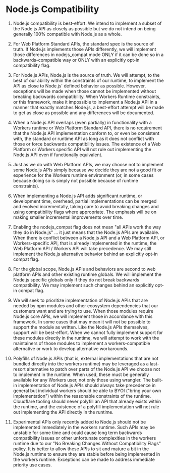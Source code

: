 # Node.js Compatibility

1. Node.js compatibility is best-effort. We intend to implement a subset of the Node.js API as closely as possible but we do not intend on being generally 100% compatible with Node.js as a whole.

1. For Web Platform Standard APIs, the standard spec is the source of truth. If Node.js implements those APIs differently, we will implement those differences in nodejs_compat mode ONLY if it can be done so in a backwards-compatible way or ONLY with an explicitly opt-in compatibility flag.

1. For Node.js APIs, Node.js is the source of truth. We will attempt, to the best of our ability within the constraints of our runtime, to implement the API as close to Node.js' defined behavior as possible. However, exceptions will be made when those cannot be implemented without breaking backwards compatibility. When Workers Runtime constraints, or this framework, make it impossible to implement a Node.js API in a manner that exactly matches Node.js, a best-effort attempt will be made to get as close as possible and any differences will be documented.

1. When a Node.js API overlaps (even partially) in functionality with a Workers runtime or Web Platform Standard API, there is no requirement that the Node.js API implementation conform to, or even be consistent with, the standard or runtime API as long as it does not conflict with those or force backwards compatibility issues. The existence of a Web Platform or Workers specific API will not rule out implementing the Node.js API even if functionally equivalent.

1. Just as we do with Web Platform APIs, we may choose not to implement some Node.js APIs simply because we decide they are not a good fit or experience for the Workers runtime environment (or, in some cases because doing so is simply not possible because of runtime constraints).

1. When implementing a Node.js API adds significant runtime, or development time, overhead, partial implementations can be merged and evolved incrementally, taking care to avoid breaking changes and using compatibility flags where appropriate. The emphasis will be on making smaller incremental improvements over time.

1. Enabling the nodejs_compat flag does not mean "all APIs work the way they do in Node.js" ... it just means that the Node.js APIs are available. When there is conflict between a Node.js API and a Web Platform API, or Workers-specific API, that is already implemented in the runtime, the Web Platform API / Workers API will take precedence. We may still implement the Node.js alternative behavior behind an explicitly opt-in compat flag.

1. For the global scope, Node.js APIs and behaviors are second to web platform APIs and other existing runtime globals. We will implement the Node.js specific globals only if they do not break backwards compatibility. We may implement such changes behind an explicitly opt-in compat flag.

1. We will seek to prioritize implementation of Node.js APIs that are needed by npm modules and other ecosystem dependencies that our customers want and are trying to use. When those modules require Node.js core APIs, we will implement those in accordance with this framework. In some cases that may mean it will not be possible to support the module as written. Like the Node.js APIs themselves, support will be best-effort. When we cannot fully implement support for these modules directly in the runtime, we will attempt to work with the maintainers of those modules to implement a workers-compatible alternative or work to develop alternative workarounds.

1. Polyfills of Node.js APIs (that is, external implementations that are not bundled directly into the workers runtime) may be leveraged as a last-resort alternative to patch over parts of the Node.js API we choose not to implement in the runtime. When used, these must be generally available for any Workers user, not only those using wrangler. The built-in implementation of Node.js APIs should always take precedence in general but individual workers should be able to BYOI ("bring your own implementation") within the reasonable constraints of the runtime. Cloudflare tooling should never polyfill an API that already exists within the runtime, and the existence of a polyfill implementation will not rule out implementing the API directly in the runtime.

1. Experimental APIs only recently added to Node.js should not be implemented immediately in the workers runtime. Such APIs may be unstable for some time and could cause long term backwards compatibility issues or other unfortunate complexities in the workers runtime due to our "No Breaking Changes Without Compatibility Flags" policy. It is better to allow these APIs to sit and mature a bit in the Node.js runtime to ensure they are stable before being implemented in the workers runtime. Exceptions can be made to address immediate priority use cases.
